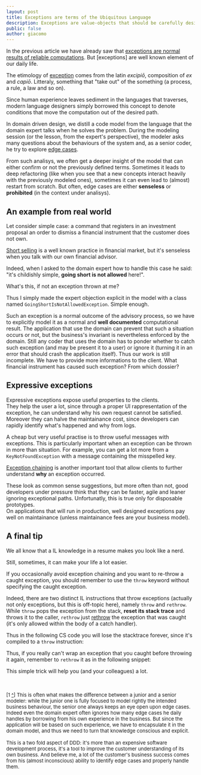 ```yaml
---
layout: post
title: Exceptions are terms of the Ubiquitous Language
description: Exceptions are value-objects that should be carefully designed like any other term learnt from the domain expert.
public: false
author: giacomo
---
```


In the previous article we have already saw that [exceptions are normal results 
of reliable computations][1]. But [exceptions] are well known element of our
daily life.

The etimology of [exception][2] comes from the latin *excipiō*, 
composition of *ex* and *capiō*. Litteraly, something that "take out" of the 
something (a process, a rule, a law and so on).

Since human experience leaves sediment in the languages that traverses, modern 
language designers simply borrowed this concept to denote conditions that move 
the computation out of the desired path.

<a name="edge-cases-back"></a>
In domain driven design, we distill a code model from the language that the 
domain expert talks when he solves the problem.
During the modeling session (or the lesson, from the expert's perspective), 
the modeler asks many questions about the behaviours of the system 
and, as a senior coder, he try to explore [edge cases][edge-cases-fn]. 

From such analisys, we often get a deeper insight of the model that can either 
confirm or not the previously defined terms. Sometimes it leads to deep 
refactoring (like when you see that a new concepts interact heavily with the 
previously modeled ones), sometimes it can even lead to (almost) restart from 
scratch. But often, edge cases are either **senseless** or **prohibited** 
(in the context under analisys).

An example from real world
--------------------------
Let consider simple case: a command that registers in an investment proposal 
an order to dismiss a financial instrument that the customer does not own.

[Short selling][short-selling] is a well known practice in financial market, 
but it's senseless when you talk with our own financial advisor. 

Indeed, when I asked to the domain expert how to handle this case he said: 
"it's childishly simple, **going short is not allowed** here!".

What's this, if not an exception thrown at me?

Thus I simply made the expert objection explicit in the model with a class 
named `GoingShortIsNotAllowedException`. Simple enough.

Such an exception is a normal outcome of the advisory process, so we have to
explicitly model it as a normal and **well documented** computational result. 
The application that use the domain 
can prevent that such a situation occurs or not, but the business's invariant is 
nevertheless enforced by the domain. Still any coder that uses the domain has 
to ponder whether to catch such exception (and may be present it to a user) 
or ignore it (turning it in an error that should crash the application itself).
Thus our work is still incomplete. We have to provide more informations to 
the client. What financial instrument has caused such exception? 
From which dossier?

Expressive exceptions
---------------------
Expressive exceptions expose useful properties to the clients.  
They help the user a lot, since through a proper UI rappresentation of the 
exception, he can understand why his own request cannot be satisfied.
Moreover they can halve the maintainance cost, since developers can 
rapidly identify what's happened and why from logs.

A cheap but very useful practise is to throw useful messages with 
exceptions. This is particularly important when an exception can be thrown in 
more than situation. For example, you can get a lot more from a 
`KeyNotFoundException` with a message containing the misspelled key.

[Exception chaining][3] is another important tool that allow clients to 
further understand **why** an exception occurred. 

These look as common sense suggestions, but more often than not, good 
developers under pressure think that they can be faster, agile and leaner 
ignoring exceptional paths. Unfortunatly, this is true only for disposable 
prototypes.   
On applications that will run in production, well designed exceptions 
pay well on maintainance (unless maintainance fees are your business model).

A final tip
-----------
We all know that a IL knowledge in a resume makes you look like a nerd.

Still, sometimes, it can make your life a lot easier. 

If you occasionally avoid exception chaining and you want to re-throw a caught 
exception, you should remember to use the `throw` keyword without specifying 
the caught exception.

Indeed, there are two distinct IL instructions that throw exceptions (actually 
not only exceptions, but this is off-topic here), namely `throw` and `rethrow`.
While `throw` pops the exception from the stack, **reset its stack trace** and 
throws it to the caller, `rethrow` just [rethrow][rethrow] the exception that 
was caught (it's only allowed within the body of a catch handler). 

Thus in the following CS code you will lose the stacktrace forever, since 
it's compiled to a `throw` instruction:

<script type="syntaxhighlighter" class="brush: csharp">try
{
    // some operation here...
}
catch(GoingShortIsNotAllowedException e)
{
    // some trace, log or wtf...
    throw e;
}</script>

Thus, if you really can't wrap an exception that you caught before throwing it
again, remember to `rethrow` it as in the following snippet:

<script type="syntaxhighlighter" class="brush: csharp">try
{
    // some operation here...
}
catch(GoingShortIsNotAllowedException e)
{
    // some trace, log or wtf...
    throw; // this will be compiled to a rethrow IL instruction, preserving stacktrace
}</script>

This simple trick will help you (and your colleagues) a lot.

<div class="footnotes" style="display:block; font-size:small;
padding-top:20px;">
<p>[1 <a name="edge-cases-fn" href="#edge-cases-back">^</a>] This is often what
makes the difference between a junior and a senior modeler: 
while the junior one is fully focused to model rightly the intended business 
behaviour, the senior one always keeps an eye open upon edge cases. 
Indeed even the domain expert often ignores how many edge cases he daily 
handles by borrowing from his own experience in the business. But since the 
application will be based on such experience, we have to encapsulate it in the 
domain model, and thus we need to turn that knowledge conscious and explicit.
<br/><br/>
This is a two fold aspect of DDD: it's more than an expensive software 
development process, it's a tool to improve the customer understanding of its 
own business. And believe me, a lot of the customer's business success comes 
from his (almost inconscious) ability to identify edge cases and properly 
handle them.</p>

</div>

[edge-cases-fn]: #edge-cases-fn
[1]: epic.tesio.it/2012/12/05/exceptions-are-the-norm.html
[2]: http://en.wiktionary.org/wiki/exception
[short-selling]: http://en.wikipedia.org/wiki/Short_(finance)
[3]: http://en.wikipedia.org/wiki/Exception_chaining
[rethrow]: http://msdn.microsoft.com/en-us/library/system.reflection.emit.opcodes.rethrow(v=vs.100).aspx


